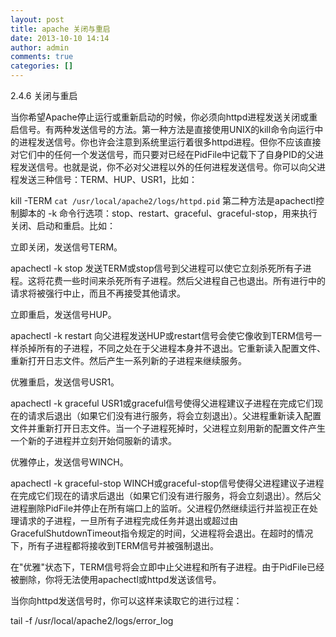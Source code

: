 ```yaml
---
layout: post
title: apache 关闭与重启
date: 2013-10-10 14:14
author: admin
comments: true
categories: []
---
```

2.4.6  关闭与重启

当你希望Apache停止运行或重新启动的时候，你必须向httpd进程发送关闭或重启信号。有两种发送信号的方法。第一种方法是直接使用UNIX的kill命令向运行中的进程发送信号。你也许会注意到系统里运行着很多httpd进程。但你不应该直接对它们中的任何一个发送信号，而只要对已经在PidFile中记载下了自身PID的父进程发送信号。也就是说，你不必对父进程以外的任何进程发送信号。你可以向父进程发送三种信号：TERM、HUP、USR1，比如：

kill -TERM `cat /usr/local/apache2/logs/httpd.pid`
第二种方法是apachectl控制脚本的 -k 命令行选项：stop、restart、graceful、graceful-stop，用来执行关闭、启动和重启。比如：

立即关闭，发送信号TERM。 

apachectl -k stop 
发送TERM或stop信号到父进程可以使它立刻杀死所有子进程。这将花费一些时间来杀死所有子进程。然后父进程自己也退出。所有进行中的请求将被强行中止，而且不再接受其他请求。

立即重启，发送信号HUP。

apachectl -k restart 
向父进程发送HUP或restart信号会使它像收到TERM信号一样杀掉所有的子进程，不同之处在于父进程本身并不退出。它重新读入配置文件、重新打开日志文件。然后产生一系列新的子进程来继续服务。

优雅重启，发送信号USR1。

apachectl -k graceful 
USR1或graceful信号使得父进程建议子进程在完成它们现在的请求后退出（如果它们没有进行服务，将会立刻退出）。父进程重新读入配置文件并重新打开日志文件。当一个子进程死掉时，父进程立刻用新的配置文件产生一个新的子进程并立刻开始伺服新的请求。

优雅停止，发送信号WINCH。

apachectl -k graceful-stop 
WINCH或graceful-stop信号使得父进程建议子进程在完成它们现在的请求后退出（如果它们没有进行服务，将会立刻退出）。然后父进程删除PidFile并停止在所有端口上的监听。父进程仍然继续运行并监视正在处理请求的子进程，一旦所有子进程完成任务并退出或超过由GracefulShutdownTimeout指令规定的时间，父进程将会退出。在超时的情况下，所有子进程都将接收到TERM信号并被强制退出。

在"优雅"状态下，TERM信号将会立即中止父进程和所有子进程。由于PidFile已经被删除，你将无法使用apachectl或httpd发送该信号。

当你向httpd发送信号时，你可以这样来读取它的进行过程：

tail -f /usr/local/apache2/logs/error_log

